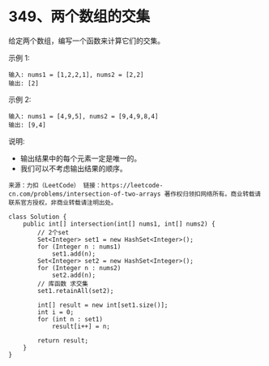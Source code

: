 349、两个数组的交集
===

给定两个数组，编写一个函数来计算它们的交集。<br>

示例 1:<br>
```
输入: nums1 = [1,2,2,1], nums2 = [2,2]
输出: [2]
```
示例 2:<br>
```
输入: nums1 = [4,9,5], nums2 = [9,4,9,8,4]
输出: [9,4]
```
说明:<br>
* 输出结果中的每个元素一定是唯一的。
* 我们可以不考虑输出结果的顺序。

``
来源：力扣（LeetCode）
链接：https://leetcode-cn.com/problems/intersection-of-two-arrays
著作权归领扣网络所有。商业转载请联系官方授权，非商业转载请注明出处。
``

```
class Solution {
    public int[] intersection(int[] nums1, int[] nums2) {
        // 2个set
        Set<Integer> set1 = new HashSet<Integer>();
        for (Integer n : nums1) 
            set1.add(n);
        Set<Integer> set2 = new HashSet<Integer>();
        for (Integer n : nums2) 
            set2.add(n);
        // 库函数 求交集
        set1.retainAll(set2);

        int[] result = new int[set1.size()];
        int i = 0;
        for (int n : set1)
            result[i++] = n;

        return result;
    }
}
```
